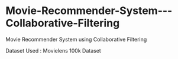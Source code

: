 # Movie-Recommender-System---Collaborative-Filtering
Movie Recommender System using Collaborative Filtering 

Dataset Used : Movielens 100k Dataset
